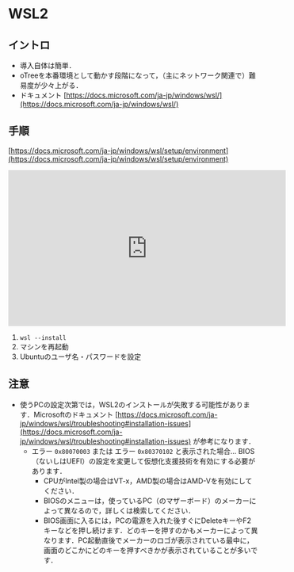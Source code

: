 # WSL2

## イントロ

- 導入自体は簡単．
- oTreeを本番環境として動かす段階になって，（主にネットワーク関連で）難易度が少々上がる．
- ドキュメント [https://docs.microsoft.com/ja-jp/windows/wsl/](https://docs.microsoft.com/ja-jp/windows/wsl/)


## 手順

[https://docs.microsoft.com/ja-jp/windows/wsl/setup/environment](https://docs.microsoft.com/ja-jp/windows/wsl/setup/environment)

<p class="ytubevideo"><iframe width="560" height="315" src="https://www.youtube-nocookie.com/embed/G3WAFlfOoYM?rel=0" title="YouTube video player" frameborder="0" allow="accelerometer; autoplay; clipboard-write; encrypted-media; gyroscope; picture-in-picture" allowfullscreen></iframe></p>

1. `wsl --install`
2. マシンを再起動
3. Ubuntuのユーザ名・パスワードを設定


## 注意

- 使うPCの設定次第では，WSL2のインストールが失敗する可能性があります．Microsoftのドキュメント [https://docs.microsoft.com/ja-jp/windows/wsl/troubleshooting#installation-issues](https://docs.microsoft.com/ja-jp/windows/wsl/troubleshooting#installation-issues) が参考になります．
    - エラー `0x80070003` または エラー `0x80370102` と表示された場合... BIOS（ないしはUEFI）の設定を変更して仮想化支援技術を有効にする必要があります．
        - CPUがIntel製の場合はVT-x，AMD製の場合はAMD-Vを有効にしてください．
        - BIOSのメニューは，使っているPC（のマザーボード）のメーカーによって異なるので，詳しくは検索してください．
        - BIOS画面に入るには，PCの電源を入れた後すぐにDeleteキーやF2キーなどを押し続けます．どのキーを押すのかもメーカーによって異なります．PC起動直後でメーカーのロゴが表示されている最中に，画面のどこかにどのキーを押すべきかが表示されていることが多いです．
